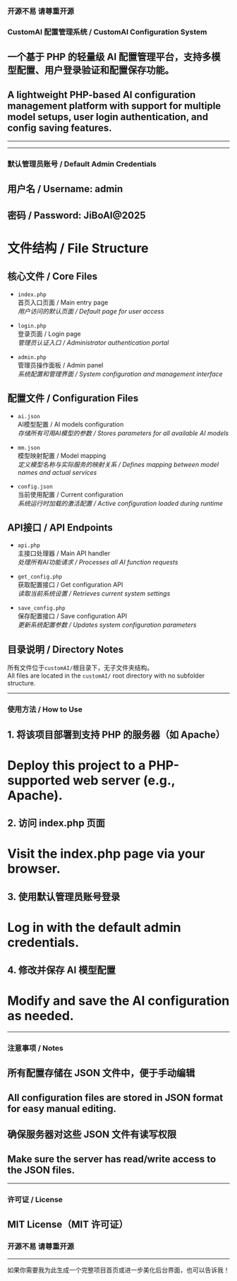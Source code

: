 ### 开源不易 请尊重开源
### CustomAI 配置管理系统 / CustomAI Configuration System

## 一个基于 PHP 的轻量级 AI 配置管理平台，支持多模型配置、用户登录验证和配置保存功能。

## A lightweight PHP-based AI configuration management platform with support for multiple model setups, user login authentication, and config saving features.


---


---

### 默认管理员账号 / Default Admin Credentials

## 用户名 / Username: admin

## 密码 / Password: JiBoAI@2025

# 文件结构 / File Structure

## 核心文件 / Core Files
- `index.php`  
  首页入口页面 / Main entry page  
  *用户访问的默认页面 / Default page for user access*

- `login.php`  
  登录页面 / Login page  
  *管理员认证入口 / Administrator authentication portal*

- `admin.php`  
  管理员操作面板 / Admin panel  
  *系统配置和管理界面 / System configuration and management interface*

## 配置文件 / Configuration Files
- `ai.json`  
  AI模型配置 / AI models configuration  
  *存储所有可用AI模型的参数 / Stores parameters for all available AI models*

- `mm.json`  
  模型映射配置 / Model mapping  
  *定义模型名称与实际服务的映射关系 / Defines mapping between model names and actual services*

- `config.json`  
  当前使用配置 / Current configuration  
  *系统运行时加载的激活配置 / Active configuration loaded during runtime*

## API接口 / API Endpoints
- `api.php`  
  主接口处理器 / Main API handler  
  *处理所有AI功能请求 / Processes all AI function requests*

- `get_config.php`  
  获取配置接口 / Get configuration API  
  *读取当前系统设置 / Retrieves current system settings*

- `save_config.php`  
  保存配置接口 / Save configuration API  
  *更新系统配置参数 / Updates system configuration parameters*

## 目录说明 / Directory Notes
所有文件位于`customAI/`根目录下，无子文件夹结构。  
All files are located in the `customAI/` root directory with no subfolder structure.

---

### 使用方法 / How to Use

## 1. 将该项目部署到支持 PHP 的服务器（如 Apache）
# Deploy this project to a PHP-supported web server (e.g., Apache).


## 2. 访问 index.php 页面
# Visit the index.php page via your browser.


## 3. 使用默认管理员账号登录
# Log in with the default admin credentials.


## 4. 修改并保存 AI 模型配置
# Modify and save the AI configuration as needed.




---

### 注意事项 / Notes

## 所有配置存储在 JSON 文件中，便于手动编辑
## All configuration files are stored in JSON format for easy manual editing.

## 确保服务器对这些 JSON 文件有读写权限
## Make sure the server has read/write access to the JSON files.



---

### 许可证 / License

## MIT License（MIT 许可证）
### 开源不易 请尊重开源


---

如果你需要我为此生成一个完整项目首页或进一步美化后台界面，也可以告诉我！

